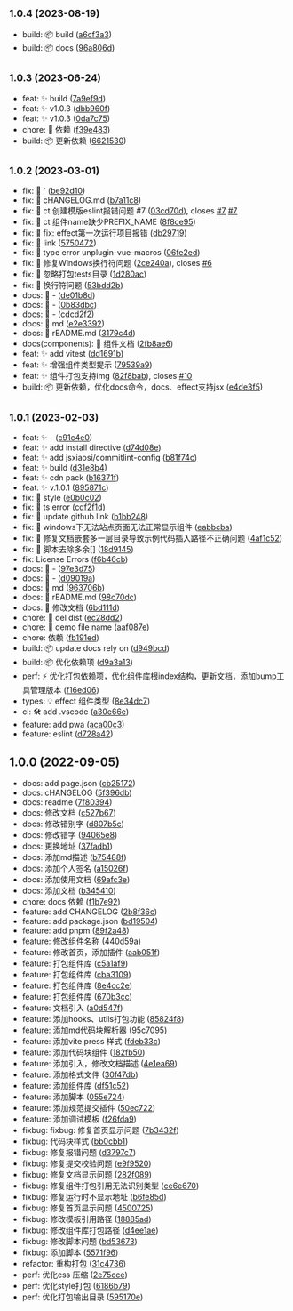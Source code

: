 ## <small>1.0.4 (2023-08-19)</small>

* build: 📦️ build ([a6cf3a3](https://github.com/jsxiaosi/xs-components-lib/commit/a6cf3a3))
* build: 📦️ docs ([96a806d](https://github.com/jsxiaosi/xs-components-lib/commit/96a806d))



## <small>1.0.3 (2023-06-24)</small>

* feat: ✨ build ([7a9ef9d](https://github.com/jsxiaosi/xs-components-lib/commit/7a9ef9d))
* feat: ✨ v1.0.3 ([dbb960f](https://github.com/jsxiaosi/xs-components-lib/commit/dbb960f))
* feat: ✨ v1.0.3 ([0da7c75](https://github.com/jsxiaosi/xs-components-lib/commit/0da7c75))
* chore: 🔨 依赖 ([f39e483](https://github.com/jsxiaosi/xs-components-lib/commit/f39e483))
* build: 📦️ 更新依赖 ([6621530](https://github.com/jsxiaosi/xs-components-lib/commit/6621530))



## <small>1.0.2 (2023-03-01)</small>

* fix: 🐛 ` ([be92d10](https://github.com/jsxiaosi/xs-components-lib/commit/be92d10))
* fix: 🐛 cHANGELOG.md ([b7a11c8](https://github.com/jsxiaosi/xs-components-lib/commit/b7a11c8))
* fix: 🐛 ct 创建模版eslint报错问题 #7 ([03cd70d](https://github.com/jsxiaosi/xs-components-lib/commit/03cd70d)), closes [#7](https://github.com/jsxiaosi/xs-components-lib/issues/7) [#7](https://github.com/jsxiaosi/xs-components-lib/issues/7)
* fix: 🐛 ct 组件name缺少PREFIX_NAME ([8f8ce95](https://github.com/jsxiaosi/xs-components-lib/commit/8f8ce95))
* fix: 🐛 fix: effect第一次运行项目报错 ([db29719](https://github.com/jsxiaosi/xs-components-lib/commit/db29719))
* fix: 🐛 link ([5750472](https://github.com/jsxiaosi/xs-components-lib/commit/5750472))
* fix: 🐛 type error unplugin-vue-macros ([06fe2ed](https://github.com/jsxiaosi/xs-components-lib/commit/06fe2ed))
* fix: 🐛 修复Windows换行符问题 ([2ce240a](https://github.com/jsxiaosi/xs-components-lib/commit/2ce240a)), closes [#6](https://github.com/jsxiaosi/xs-components-lib/issues/6)
* fix: 🐛 忽略打包tests目录 ([1d280ac](https://github.com/jsxiaosi/xs-components-lib/commit/1d280ac))
* fix: 🐛 换行符问题 ([53bdd2b](https://github.com/jsxiaosi/xs-components-lib/commit/53bdd2b))
* docs: 📝 - ([de01b8d](https://github.com/jsxiaosi/xs-components-lib/commit/de01b8d))
* docs: 📝 - ([0b83dbc](https://github.com/jsxiaosi/xs-components-lib/commit/0b83dbc))
* docs: 📝 - ([cdcd2f2](https://github.com/jsxiaosi/xs-components-lib/commit/cdcd2f2))
* docs: 📝 md ([e2e3392](https://github.com/jsxiaosi/xs-components-lib/commit/e2e3392))
* docs: 📝 rEADME.md ([3179c4d](https://github.com/jsxiaosi/xs-components-lib/commit/3179c4d))
* docs(components): 📝 组件文档 ([2fb8ae6](https://github.com/jsxiaosi/xs-components-lib/commit/2fb8ae6))
* feat: ✨ add vitest ([dd1691b](https://github.com/jsxiaosi/xs-components-lib/commit/dd1691b))
* feat: ✨ 增强组件类型提示 ([79539a9](https://github.com/jsxiaosi/xs-components-lib/commit/79539a9))
* feat: ✨ 组件打包支持img ([82f8bab](https://github.com/jsxiaosi/xs-components-lib/commit/82f8bab)), closes [#10](https://github.com/jsxiaosi/xs-components-lib/issues/10)
* build: 📦️ 更新依赖，优化docs命令，docs、effect支持jsx ([e4de3f5](https://github.com/jsxiaosi/xs-components-lib/commit/e4de3f5))



## <small>1.0.1 (2023-02-03)</small>

* feat: ✨ - ([c91c4e0](https://github.com/jsxiaosi/xs-components-lib/commit/c91c4e0))
* feat: ✨ add install directive ([d74d08e](https://github.com/jsxiaosi/xs-components-lib/commit/d74d08e))
* feat: ✨ add jsxiaosi/commitlint-config ([b81f74c](https://github.com/jsxiaosi/xs-components-lib/commit/b81f74c))
* feat: ✨ build ([d31e8b4](https://github.com/jsxiaosi/xs-components-lib/commit/d31e8b4))
* feat: ✨ cdn pack ([b16371f](https://github.com/jsxiaosi/xs-components-lib/commit/b16371f))
* feat: ✨ v.1.0.1 ([895871c](https://github.com/jsxiaosi/xs-components-lib/commit/895871c))
* fix: 🐛 style ([e0b0c02](https://github.com/jsxiaosi/xs-components-lib/commit/e0b0c02))
* fix: 🐛 ts error ([cdf2f1d](https://github.com/jsxiaosi/xs-components-lib/commit/cdf2f1d))
* fix: 🐛 update github link ([b1bb248](https://github.com/jsxiaosi/xs-components-lib/commit/b1bb248))
* fix: 🐛 windows下无法站点页面无法正常显示组件 ([eabbcba](https://github.com/jsxiaosi/xs-components-lib/commit/eabbcba))
* fix: 🐛 修复文档嵌套多一层目录导致示例代码插入路径不正确问题 ([4af1c52](https://github.com/jsxiaosi/xs-components-lib/commit/4af1c52))
* fix: 🐛 脚本去除多余[] ([18d9145](https://github.com/jsxiaosi/xs-components-lib/commit/18d9145))
* fix: License Errors ([f6b46cb](https://github.com/jsxiaosi/xs-components-lib/commit/f6b46cb))
* docs: 📝 - ([97e3d75](https://github.com/jsxiaosi/xs-components-lib/commit/97e3d75))
* docs: 📝 - ([d09019a](https://github.com/jsxiaosi/xs-components-lib/commit/d09019a))
* docs: 📝 md ([963706b](https://github.com/jsxiaosi/xs-components-lib/commit/963706b))
* docs: 📝 rEADME.md ([98c70dc](https://github.com/jsxiaosi/xs-components-lib/commit/98c70dc))
* docs: 📝 修改文档 ([6bd111d](https://github.com/jsxiaosi/xs-components-lib/commit/6bd111d))
* chore: 🔨 del dist ([ec28dd2](https://github.com/jsxiaosi/xs-components-lib/commit/ec28dd2))
* chore: 🔨 demo file name ([aaf087e](https://github.com/jsxiaosi/xs-components-lib/commit/aaf087e))
* chore: 依赖 ([fb191ed](https://github.com/jsxiaosi/xs-components-lib/commit/fb191ed))
* build: 📦️ update docs rely on ([d949bcd](https://github.com/jsxiaosi/xs-components-lib/commit/d949bcd))
* build: 📦️ 优化依赖项 ([d9a3a13](https://github.com/jsxiaosi/xs-components-lib/commit/d9a3a13))
* perf: ⚡️ 优化打包依赖项，优化组件库根index结构，更新文档，添加bump工具管理版本 ([f16ed06](https://github.com/jsxiaosi/xs-components-lib/commit/f16ed06))
* types: 💡 effect 组件类型 ([8e34dc7](https://github.com/jsxiaosi/xs-components-lib/commit/8e34dc7))
* ci: 🛠 add .vscode ([a30e66e](https://github.com/jsxiaosi/xs-components-lib/commit/a30e66e))
* feature: add pwa ([aca00c3](https://github.com/jsxiaosi/xs-components-lib/commit/aca00c3))
* feature: eslint ([d728a42](https://github.com/jsxiaosi/xs-components-lib/commit/d728a42))



## 1.0.0 (2022-09-05)

* docs: add page.json ([cb25172](https://github.com/jsxiaosi/xs-components-lib/commit/cb25172))
* docs: cHANGELOG ([5f396db](https://github.com/jsxiaosi/xs-components-lib/commit/5f396db))
* docs: readme ([7f80394](https://github.com/jsxiaosi/xs-components-lib/commit/7f80394))
* docs: 修改文档 ([c527b67](https://github.com/jsxiaosi/xs-components-lib/commit/c527b67))
* docs: 修改错别字 ([d807b5c](https://github.com/jsxiaosi/xs-components-lib/commit/d807b5c))
* docs: 修改错字 ([94065e8](https://github.com/jsxiaosi/xs-components-lib/commit/94065e8))
* docs: 更换地址 ([37fadb1](https://github.com/jsxiaosi/xs-components-lib/commit/37fadb1))
* docs: 添加md描述 ([b75488f](https://github.com/jsxiaosi/xs-components-lib/commit/b75488f))
* docs: 添加个人签名 ([a15026f](https://github.com/jsxiaosi/xs-components-lib/commit/a15026f))
* docs: 添加使用文档 ([69afc3e](https://github.com/jsxiaosi/xs-components-lib/commit/69afc3e))
* docs: 添加文档 ([b345410](https://github.com/jsxiaosi/xs-components-lib/commit/b345410))
* chore: docs 依赖 ([f1b7e92](https://github.com/jsxiaosi/xs-components-lib/commit/f1b7e92))
* feature: add CHANGELOG ([2b8f36c](https://github.com/jsxiaosi/xs-components-lib/commit/2b8f36c))
* feature: add package.json ([bd19504](https://github.com/jsxiaosi/xs-components-lib/commit/bd19504))
* feature: add pnpm ([89f2a48](https://github.com/jsxiaosi/xs-components-lib/commit/89f2a48))
* feature: 修改组件名称 ([440d59a](https://github.com/jsxiaosi/xs-components-lib/commit/440d59a))
* feature: 修改首页，添加插件 ([aab051f](https://github.com/jsxiaosi/xs-components-lib/commit/aab051f))
* feature: 打包组件库 ([c5a1af9](https://github.com/jsxiaosi/xs-components-lib/commit/c5a1af9))
* feature: 打包组件库 ([cba3109](https://github.com/jsxiaosi/xs-components-lib/commit/cba3109))
* feature: 打包组件库 ([8e4cc2e](https://github.com/jsxiaosi/xs-components-lib/commit/8e4cc2e))
* feature: 打包组件库 ([670b3cc](https://github.com/jsxiaosi/xs-components-lib/commit/670b3cc))
* feature: 文档引入 ([a0d547f](https://github.com/jsxiaosi/xs-components-lib/commit/a0d547f))
* feature: 添加hooks、utils打包功能 ([85824f8](https://github.com/jsxiaosi/xs-components-lib/commit/85824f8))
* feature: 添加md代码块解析器 ([95c7095](https://github.com/jsxiaosi/xs-components-lib/commit/95c7095))
* feature: 添加vite press 样式 ([fdeb33c](https://github.com/jsxiaosi/xs-components-lib/commit/fdeb33c))
* feature: 添加代码块组件 ([182fb50](https://github.com/jsxiaosi/xs-components-lib/commit/182fb50))
* feature: 添加引入，修改文档描述 ([4e1ea69](https://github.com/jsxiaosi/xs-components-lib/commit/4e1ea69))
* feature: 添加格式文件 ([30f47db](https://github.com/jsxiaosi/xs-components-lib/commit/30f47db))
* feature: 添加组件库 ([df51c52](https://github.com/jsxiaosi/xs-components-lib/commit/df51c52))
* feature: 添加脚本 ([055e724](https://github.com/jsxiaosi/xs-components-lib/commit/055e724))
* feature: 添加规范提交插件 ([50ec722](https://github.com/jsxiaosi/xs-components-lib/commit/50ec722))
* feature: 添加调试模板 ([f26fda9](https://github.com/jsxiaosi/xs-components-lib/commit/f26fda9))
* fixbug: fixbug: 修复首页显示问题 ([7b3432f](https://github.com/jsxiaosi/xs-components-lib/commit/7b3432f))
* fixbug: 代码块样式 ([bb0cbb1](https://github.com/jsxiaosi/xs-components-lib/commit/bb0cbb1))
* fixbug: 修复报错问题 ([d3797c7](https://github.com/jsxiaosi/xs-components-lib/commit/d3797c7))
* fixbug: 修复提交校验问题 ([e9f9520](https://github.com/jsxiaosi/xs-components-lib/commit/e9f9520))
* fixbug: 修复文档显示问题 ([282f089](https://github.com/jsxiaosi/xs-components-lib/commit/282f089))
* fixbug: 修复组件打包引用无法识别类型 ([ce6e670](https://github.com/jsxiaosi/xs-components-lib/commit/ce6e670))
* fixbug: 修复运行时不显示地址 ([b6fe85d](https://github.com/jsxiaosi/xs-components-lib/commit/b6fe85d))
* fixbug: 修复首页显示问题 ([4500725](https://github.com/jsxiaosi/xs-components-lib/commit/4500725))
* fixbug: 修改模板引用路径 ([18885ad](https://github.com/jsxiaosi/xs-components-lib/commit/18885ad))
* fixbug: 修改组件库打包路径 ([d4ee1ae](https://github.com/jsxiaosi/xs-components-lib/commit/d4ee1ae))
* fixbug: 修改脚本问题 ([bd53673](https://github.com/jsxiaosi/xs-components-lib/commit/bd53673))
* fixbug: 添加脚本 ([5571f96](https://github.com/jsxiaosi/xs-components-lib/commit/5571f96))
* refactor: 重构打包 ([31c4736](https://github.com/jsxiaosi/xs-components-lib/commit/31c4736))
* perf: 优化css 压缩 ([2e75cce](https://github.com/jsxiaosi/xs-components-lib/commit/2e75cce))
* perf: 优化style打包 ([6186b79](https://github.com/jsxiaosi/xs-components-lib/commit/6186b79))
* perf: 优化打包输出目录 ([595170e](https://github.com/jsxiaosi/xs-components-lib/commit/595170e))



